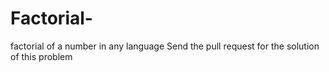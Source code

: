 # Factorial-
factorial of a number in any language
Send the pull request for the solution of this problem
